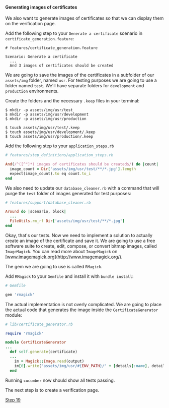 #### Generating images of certificates

We also want to generate images of certificates so that we can display them on the verification page.

Add the following step to your `Generate a certificate` scenario in `certificate_generation.feature`:

```gherkin
# features/certificate_generation.feature

Scenario: Generate a certificate
  ...
  And 3 images of certificates should be created

```

We are going to save the images of the certificates in a subfolder of our `assets/img` folder, named `usr`.
For testing purposes we are going to use a folder named `test`. We'll have separate folders for `development` and `production` environments.

Create the folders and the necessary `.keep` files in your terminal:
```shell
$ mkdir -p assets/img/usr/test
$ mkdir -p assets/img/usr/development
$ mkdir -p assets/img/usr/production

$ touch assets/img/usr/test/.keep
$ touch assets/img/usr/development/.keep
$ touch assets/img/usr/production/.keep
```

Add the following step to your `application_steps.rb`

```ruby
# features/step_definitions/application_steps.rb

And(/^([^"]*) images of certificates should be created$/) do |count|
  image_count = Dir['assets/img/usr/test/**/*.jpg'].length
  expect(image_count).to eq count.to_i
end

```

We also need to update our `database_cleaner.rb` with a command that will purge the `test` folder of images generated for test purposes:

```ruby
# features/support/database_cleaner.rb

Around do |scenario, block|
  ...
  FileUtils.rm_rf Dir['assets/img/usr/test/**/*.jpg']
end
```

Okay, that's our tests. Now we need to implement a solution to actually create an image of the certificate and save it. We are going to use a free software suite to create, edit, compose, or convert bitmap images, called `ImageMagick`. You can read more about `ImageMagick` on [www.imagemagick.org](http://www.imagemagick.org/).

The gem we are going to use is called `RMagick`.


Add `RMagick` to your `Gemfile` and install it with `bundle install`:

```ruby
# Gemfile

gem 'rmagick'
```

The actual implementation is not overly complicated. We are going to place the actual code that generates the image inside the `CertificateGenerator` module:

```ruby
# lib/certificate_generator.rb

require 'rmagick'

module CertificateGenerator
...
  def self.generate(certificate)
  ...
    im = Magick::Image.read(output)
    im[0].write("assets/img/usr/#{ENV_PATH}/" + [details[:name], details[:date]].join('_').downcase.gsub!(/\s/, '_') + '.jpg')
  end
```

Running `cucumber` now should show all tests passing.

The next step is to create a verification page.

[Step 19](step19.md)
